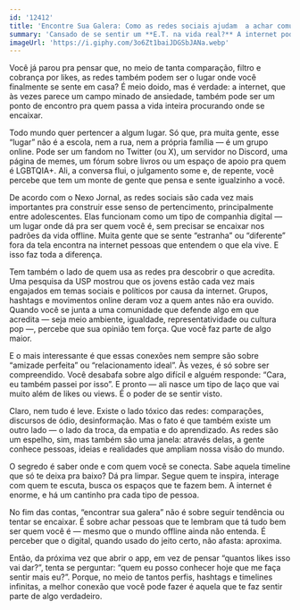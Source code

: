 ```yaml
---
id: '12412'
title: 'Encontre Sua Galera: Como as redes sociais ajudam  a achar comunidades e construir sua identidade'
summary: 'Cansado de se sentir um **E.T. na vida real?** A internet pode ser seu refúgio! O texto mostra o **lado bom das redes:** achar **comunidades** (fandoms, grupos de games, espaços LGBTQIA+, Discord) onde você pode ser 100% você, **sem julgamento.** É sobre achar **gente que te entende** de verdade e **se sentir parte** de algo.'
imageUrl: 'https://i.giphy.com/3o6Zt1baiJDGSbJANa.webp'
---
```


Você já parou pra pensar que, no meio de tanta comparação, filtro e cobrança por likes, as redes também podem ser o lugar onde você finalmente se sente em casa? É meio doido, mas é verdade: a internet, que às vezes parece um campo minado de ansiedade, também pode ser um ponto de encontro pra quem passa a vida inteira procurando onde se encaixar.

Todo mundo quer pertencer a algum lugar. Só que, pra muita gente, esse “lugar” não é a escola, nem a rua, nem a própria família — é um grupo online. Pode ser um fandom no Twitter (ou X), um servidor no Discord, uma página de memes, um fórum sobre livros ou um espaço de apoio pra quem é LGBTQIA+. Ali, a conversa flui, o julgamento some e, de repente, você percebe que tem um monte de gente que pensa e sente igualzinho a você.

De acordo com o Nexo Jornal, as redes sociais são cada vez mais importantes pra construir esse senso de pertencimento, principalmente entre adolescentes. Elas funcionam como um tipo de companhia digital — um lugar onde dá pra ser quem você é, sem precisar se encaixar nos padrões da vida offline. Muita gente que se sente “estranha” ou “diferente” fora da tela encontra na internet pessoas que entendem o que ela vive. E isso faz toda a diferença.

Tem também o lado de quem usa as redes pra descobrir o que acredita. Uma pesquisa da USP mostrou que os jovens estão cada vez mais engajados em temas sociais e políticos por causa da internet. Grupos, hashtags e movimentos online deram voz a quem antes não era ouvido. Quando você se junta a uma comunidade que defende algo em que acredita — seja meio ambiente, igualdade, representatividade ou cultura pop —, percebe que sua opinião tem força. Que você faz parte de algo maior.

E o mais interessante é que essas conexões nem sempre são sobre “amizade perfeita” ou “relacionamento ideal”. Às vezes, é só sobre ser compreendido. Você desabafa sobre algo difícil e alguém responde: “Cara, eu também passei por isso”. E pronto — ali nasce um tipo de laço que vai muito além de likes ou views. É o poder de se sentir visto.

Claro, nem tudo é leve. Existe o lado tóxico das redes: comparações, discursos de ódio, desinformação. Mas o fato é que também existe um outro lado — o lado da troca, da empatia e do aprendizado. As redes são um espelho, sim, mas também são uma janela: através delas, a gente conhece pessoas, ideias e realidades que ampliam nossa visão do mundo.

O segredo é saber onde e com quem você se conecta. Sabe aquela timeline que só te deixa pra baixo? Dá pra limpar. Segue quem te inspira, interage com quem te escuta, busca os espaços que te fazem bem. A internet é enorme, e há um cantinho pra cada tipo de pessoa.

No fim das contas, “encontrar sua galera” não é sobre seguir tendência ou tentar se encaixar. É sobre achar pessoas que te lembram que tá tudo bem ser quem você é — mesmo que o mundo offline ainda não entenda. É perceber que o digital, quando usado do jeito certo, não afasta: aproxima.

Então, da próxima vez que abrir o app, em vez de pensar “quantos likes isso vai dar?”, tenta se perguntar: “quem eu posso conhecer hoje que me faça sentir mais eu?”. Porque, no meio de tantos perfis, hashtags e timelines infinitas, a melhor conexão que você pode fazer é aquela que te faz sentir parte de algo verdadeiro.